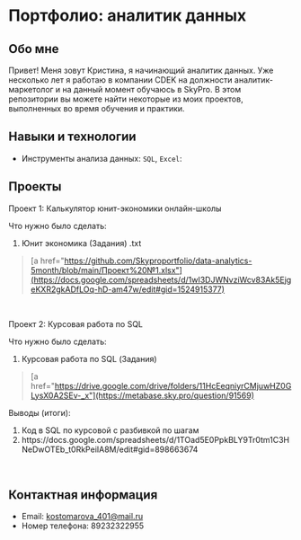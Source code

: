 # Портфолио: аналитик данных

## Обо мне 

Привет! Меня зовут Кристина, я начинающий аналитик данных. 
Уже несколько лет я работаю в компании CDEK на должности аналитик-маркетолог и на данный момент обучаюсь в SkyPro.
В этом репозитории вы можете найти некоторые из моих проектов, выполненных во время обучения и практики.
<br>

## Навыки и технологии
- Инструменты анализа данных: ``SQL``, ``Excel``: 

## Проекты
<p> Проект 1: Калькулятор юнит-экономики онлайн-школы</p>
<p>Что нужно было сделать:<p>
<ol>
  <li>Юнит экономика (Задания) .txt</li>
</ol>


> [a href="https://github.com/Skyproportfolio/data-analytics-5month/blob/main/Проект%20№1.xlsx"](https://docs.google.com/spreadsheets/d/1wI3DJWNvziWcv83Ak5EjgeKXR2gkADfLOq-hD-am47w/edit#gid=1524915377)

</ol>
<br> 

<p> Проект 2: Курсовая работа по SQL </p>
<p>Что нужно было сделать:<p>
<ol>
  <li>Курсовая работа по SQL (Задания)</li>
</ol>

> [a href="https://drive.google.com/drive/folders/11HcEeqniyrCMjuwHZ0GLysX0A2SEv-_x"](https://metabase.sky.pro/question/91569)</a>
 
<p>Выводы (итоги):<p>
<ol>
  <li>Код в SQL по курсовой с разбивкой по шагам</li>
  <li>https://docs.google.com/spreadsheets/d/1TOad5E0PpkBLY9Tr0tm1C3HNeDwOTEb_t0RkPeiIA8M/edit#gid=898663674</li>
</ol>
<br> 

## Контактная информация
- Email: kostomarova_401@mail.ru
- Номер телефона: 89232322955
